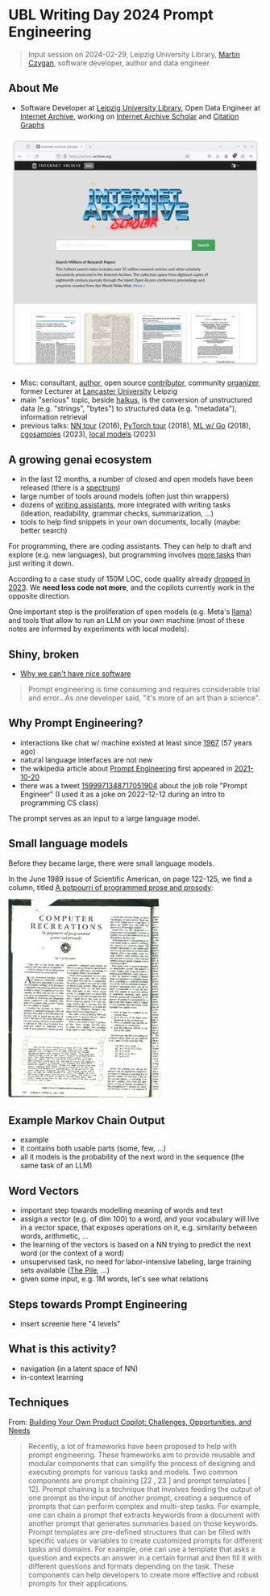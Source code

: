 # UBL Writing Day 2024 Prompt Engineering

> Input session on 2024-02-29, Leipzig University Library, [Martin
> Czygan](mailto:martin.czygan@gmail.com), software developer, author and data
> engineer

## About Me

* Software Developer at [Leipzig University
  Library](https://ub.uni-leipzig.de), Open Data Engineer at [Internet
Archive](https://archive.org), working on [Internet Archive
Scholar](https://en.wikipedia.org/wiki/Internet_Archive_Scholar) and [Citation Graphs](https://arxiv.org/abs/2110.06595)

[![](static/ia-scholar-hp.png)](https://scholar.archive.org)

* Misc: consultant,
  [author](https://scholar.google.com/citations?user=7gueY4EAAAAJ), open source
[contributor](https://github.com/miku), community
[organizer](https://golangleipzig.space/), former Lecturer at [Lancaster
University](https://www.lancasterleipzig.de/) Leipzig
* main "serious" topic, beside
  [haikus](https://golangleipzig.space/meetup-38-llm-haiku/meetup-38-llm-haiku.pdf),
is the conversion of unstructured data (e.g. "strings", "bytes") to structured data
(e.g. "metadata"), information retrieval
* previous talks: [NN tour](https://github.com/miku/nntour) (2016), [PyTorch tour](https://github.com/miku/pytorch-tour) (2018), [ML w/ Go](https://github.com/miku/mlgo) (2018), [cgosamples](https://github.com/miku/cgosamples) (2023), [local
  models](https://github.com/miku/localmodels) (2023)

## A growing genai ecosystem

* in the last 12 months, a number of closed and open models have been released (there is a [spectrum](https://arxiv.org/pdf/2302.04844.pdf))
* large number of tools around models (often just thin wrappers)
* dozens of [writing assistants](https://github.com/steven2358/awesome-generative-ai?tab=readme-ov-file#writing-assistants), more integrated with writing tasks (ideation, readability, grammar checks, summarization, ...)
* tools to help find snippets in your own documents, locally (maybe: better search)

For programming, there are coding assistants. They can help to draft and
explore (e.g. new languages), but programming involves [more
tasks](https://pages.cs.wisc.edu/~remzi/Naur.pdf) than just writing it down.

According to a case study of 150M LOC, code quality already [dropped in
2023](https://gwern.net/doc/ai/nn/transformer/gpt/codex/2024-harding.pdf). We
**need less code not more**, and the copilots currently work in the opposite
direction.

One important step is the proliferation of open models (e.g. Meta's
[llama](https://ai.meta.com/blog/large-language-model-llama-meta-ai/)) and
tools that allow to run an LLM on your own machine (most of these notes are
informed by experiments with local models).

## Shiny, broken

* [Why we can't have nice software](https://andrewkelley.me/post/why-we-cant-have-nice-software.html)

> Prompt engineering is time consuming and requires considerable trial and
> error...As one developer said, "it's more of an art than a science".

## Why Prompt Engineering?

* interactions like chat w/ machine existed at least since [1967](https://web.stanford.edu/class/cs124/p36-weizenabaum.pdf) (57 years ago)
* natural language interfaces are not new
* the wikipedia article about [Prompt Engineering](https://en.wikipedia.org/wiki/Prompt_engineering) first appeared in [2021-10-20](https://en.wikipedia.org/w/index.php?title=Prompt_engineering&oldid=1050870205)
* there was a tweet [1599971348717051904](https://twitter.com/alexandr_wang/status/1599971348717051904) about the job role "Prompt Engineer" (I used it as a joke on 2022-12-12 during an intro to programming CS class)

The prompt serves as an input to a large language model.

## Small language models

Before they became large, there were small language models.

In the June 1989 issue of Scientific American, on page 122-125, we find a
column, titled [A potpourri of programmed prose and
prosody](https://archive.org/details/ComputerRecreationsMarkovChainer):

[![COMPUTER RECREATIONS. Scientific American, 260(6), June 1989, 122–125](static/computer-recreations-markov-page-1-50.png)](https://archive.org/details/ComputerRecreationsMarkovChainer)

## Example Markov Chain Output

* example
* it contains both usable parts (some, few, ...)
* all it models is the probability of the next word in the sequence (the same task of an LLM)

## Word Vectors

* important step towards modelling meaning of words and text
* assign a vector (e.g. of dim 100) to a word, and your vocabulary will live in a vector space, that exposes operations on it, e.g. similarity between words, arithmetic, ...
* the learning of the vectors is based on a NN trying to predict the next word (or the context of a word)
* unsupervised task, no need for labor-intensive labeling, large training sets available ([The Pile](https://arxiv.org/abs/2101.00027), ...)
* given some input, e.g. 1M words, let's see what relations

## Steps towards Prompt Engineering

* insert screenie here "4 levels"

## What is this activity?

* navigation (in a latent space of NN)
* in-context learning

## Techniques

From: [Building Your Own Product Copilot: Challenges, Opportunities, and
Needs](https://arxiv.org/pdf/2312.14231.pdf)

> Recently, a lot of frameworks have been proposed to help with
prompt engineering. These frameworks aim to provide reusable
and modular components that can simplify the process of designing
and executing prompts for various tasks and models. Two common
components are prompt chaining [22 , 23 ] and prompt templates [ 12].
Prompt chaining is a technique that involves feeding the output of
one prompt as the input of another prompt, creating a sequence
of prompts that can perform complex and multi-step tasks. For
example, one can chain a prompt that extracts keywords from a
document with another prompt that generates summaries based on
those keywords. Prompt templates are pre-defined structures that
can be filled with specific values or variables to create customized
prompts for different tasks and domains. For example, one can
use a template that asks a question and expects an answer in a
certain format and then fill it with different questions and formats
depending on the task. These components can help developers to
create more effective and robust prompts for their applications.
